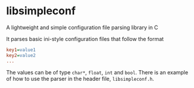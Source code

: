 # libsimpleconf
A lightweight and simple configuration file parsing library in C

It parses basic ini-style configuration files that follow the format

```ini
key1=value1
key2=value2
...
```

The values can be of type `char*`, `float`, `int` and `bool`. There is an
example of how to use the parser in the header file, `libsimpleconf.h`.
